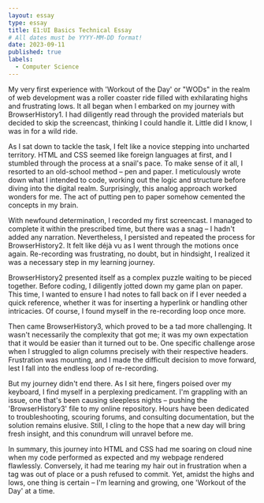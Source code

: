 ```yaml
---
layout: essay
type: essay
title: E1:UI Basics Technical Essay
# All dates must be YYYY-MM-DD format!
date: 2023-09-11
published: true
labels:
  - Computer Science
---
```



My very first experience with 'Workout of the Day' or "WODs" in the realm of web development was a roller coaster ride filled with exhilarating highs and frustrating lows. It all began when I embarked on my journey with BrowserHistory1. I had diligently read through the provided materials but decided to skip the screencast, thinking I could handle it. Little did I know, I was in for a wild ride.

As I sat down to tackle the task, I felt like a novice stepping into uncharted territory. HTML and CSS seemed like foreign languages at first, and I stumbled through the process at a snail's pace. To make sense of it all, I resorted to an old-school method – pen and paper. I meticulously wrote down what I intended to code, working out the logic and structure before diving into the digital realm. Surprisingly, this analog approach worked wonders for me. The act of putting pen to paper somehow cemented the concepts in my brain.

With newfound determination, I recorded my first screencast. I managed to complete it within the prescribed time, but there was a snag – I hadn't added any narration. Nevertheless, I persisted and repeated the process for BrowserHistory2. It felt like déjà vu as I went through the motions once again. Re-recording was frustrating, no doubt, but in hindsight, I realized it was a necessary step in my learning journey.

BrowserHistory2 presented itself as a complex puzzle waiting to be pieced together. Before coding, I diligently jotted down my game plan on paper. This time, I wanted to ensure I had notes to fall back on if I ever needed a quick reference, whether it was for inserting a hyperlink or handling other intricacies. Of course, I found myself in the re-recording loop once more.

Then came BrowserHistory3, which proved to be a tad more challenging. It wasn't necessarily the complexity that got me; it was my own expectation that it would be easier than it turned out to be. One specific challenge arose when I struggled to align columns precisely with their respective headers. Frustration was mounting, and I made the difficult decision to move forward, lest I fall into the endless loop of re-recording.

But my journey didn't end there. As I sit here, fingers poised over my keyboard, I find myself in a perplexing predicament. I'm grappling with an issue, one that's been causing sleepless nights – pushing the 'BrowserHistory3' file to my online repository. Hours have been dedicated to troubleshooting, scouring forums, and consulting documentation, but the solution remains elusive. Still, I cling to the hope that a new day will bring fresh insight, and this conundrum will unravel before me.

In summary, this journey into HTML and CSS had me soaring on cloud nine when my code performed as expected and my webpage rendered flawlessly. Conversely, it had me tearing my hair out in frustration when a tag was out of place or a push refused to commit. Yet, amidst the highs and lows, one thing is certain – I'm learning and growing, one 'Workout of the Day' at a time.






